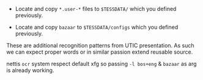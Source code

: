 * Locate and copy `*.user-*` files to `$TESSDATA/` which you defined 
  previously. 

* Locate and copy `bazaar` to `$TESSDATA/configs` which you defined
  previously.

These are additional recognition patterns from UTIC presentation. As such we
can expect proper words or in similar passion extend reusable source. 
  
nettis `ocr` system respect default xfg so passing `-l bos+eng` & `bazaar` as 
arg is already working.
